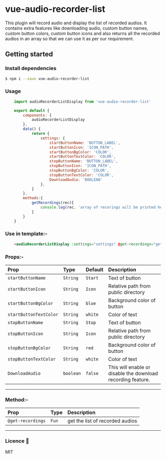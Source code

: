 
# vue-audio-recorder-list

This plugin will record audio and display the list of recorded audios. It contains extra features like downloading audio, custom button names, custom button colors, custom button icons and also returns all the recorded audios in an array so that we can use it as per our requirement.

## Getting started

### Install dependencies

```sh
$ npm i --save vue-audio-recorder-list
```

### Usage

```js
    import audioRecorderListDisplay from 'vue-audio-recorder-list'

    export default {
        components: {
            audioRecorderListDisplay
        },
        data() {
            return {
                settings: {
                    startButtonName: 'BUTTON_LABEL',
                    startButtonIcon: 'ICON_PATH',
                    startButtonBgColor: 'COLOR',
                    startButtonTextColor: 'COLOR',
                    stopButtonName: 'BUTTON_LABEL',
                    stopButtonIcon: 'ICON_PATH',
                    stopButtonBgColor: 'COLOR',
                    stopButtonTextColor: 'COLOR',
                    DownloadAudio: 'BOOLEAN'
                },
            }
        },
        methods:{
            getRecordings(rec){
                console.log(rec, 'array of recorings will be printed here and you can use it')
            }
        }
    }
```
 
###  Use in template:-

```html
    <audioRecorderListDisplay :settings="settings" @get-recordings="getRecordings"/>
```
### Props:-

| Prop  | Type  | Default | Description |
|:--------- | :---- | :----   |:----  |
| `startButtonName` | `String` | `Start` | Text of button
| `startButtonIcon` | `String` | `Icon` | Relative path from public directory
| `startButtonBgColor` | `String` | `blue` | Background color of button
| `startButtonTextColor` | `String` | `white` | Color of text
| `stopButtonName` | `String` | `Stop` | Text of button
| `stopButtonIcon` | `String` | `Icon` | Relative path from public directory
| `stopButtonBgColor` | `String` | `red` | Background color of button
| `stopButtonTextColor` | `String` | `white` | Color of text
| `DownloadAudio` | `boolean` | `false` | This will enable or disable the download recording feature.
----

### Method:-

| Prop  | Type  | Description |
|:--------- | :---- |:----  |
| `@get-recordings` | `Fun` | get the list of recorded audios
----

### Licence 📜
MIT